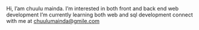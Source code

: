  Hi, I’am chuulu mainda.  I’m interested in both front and back end web development 
 I’m currently learning both web and sql development
 connect with me at chuulumainda@gmile.com

<!---
chuulu/chuulu is a ✨ special ✨ repository because its `README.md` (this file) appears on your GitHub profile.
You can click the Preview link to take a look at your changes.
--->
